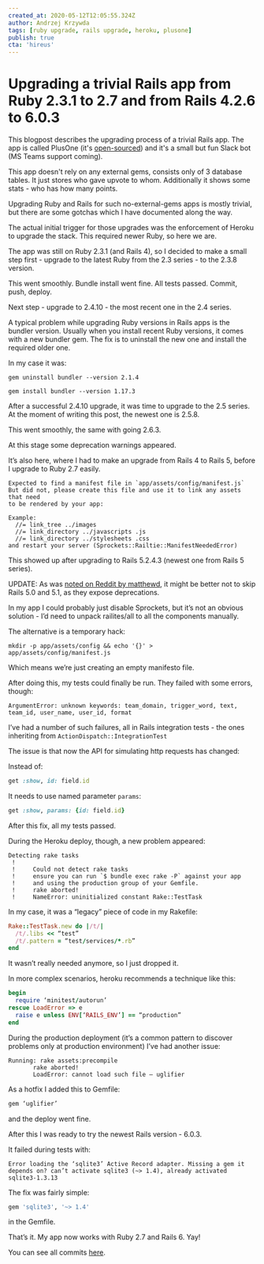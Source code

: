 ```yaml
---
created_at: 2020-05-12T12:05:55.324Z
author: Andrzej Krzywda
tags: [ruby upgrade, rails upgrade, heroku, plusone]
publish: true
cta: 'hireus'
---
```


# Upgrading a trivial Rails app from Ruby 2.3.1 to 2.7 and from Rails 4.2.6 to 6.0.3

This blogpost describes the upgrading process of a trivial Rails app. 
The app is called PlusOne (it's [open-sourced](https://github.com/arkency/plusone)) and it's a small but fun Slack bot (MS Teams support coming).

This app doesn't rely on any external gems, consists only of 3 database tables. It just stores who gave upvote to whom. 
Additionally it shows some stats - who has how many points.

Upgrading Ruby and Rails for such no-external-gems apps is mostly trivial, but there are some gotchas which I have documented
along the way.

The actual initial trigger for those upgrades was the enforcement of Heroku to upgrade the stack. This required newer Ruby, so here we are.

The app was still on Ruby 2.3.1 (and Rails 4), so I decided to make a small step first - upgrade to the latest Ruby from the 2.3 series - to the 2.3.8 version.

This went smoothly. Bundle install went fine. All tests passed. Commit, push, deploy.

Next step - upgrade to 2.4.10 - the most recent one in the 2.4 series.

A typical problem while upgrading Ruby versions in Rails apps is the bundler version. Usually when you install recent Ruby versions, it comes with a new bundler gem. The fix is to uninstall the new one and install the required older one.

In my case it was:

`gem uninstall bundler --version 2.1.4`

`gem install bundler --version 1.17.3`

After a successful 2.4.10 upgrade, it was time to upgrade to the 2.5 series. At the moment of writing this post, the newest one is 2.5.8.

This went smoothly, the same with going 2.6.3.

At this stage some deprecation warnings appeared.

It’s also here, where I had to make an upgrade from Rails 4 to Rails 5, before I upgrade to Ruby 2.7 easily.

```
Expected to find a manifest file in `app/assets/config/manifest.js`
But did not, please create this file and use it to link any assets that need
to be rendered by your app:

Example:
  //= link_tree ../images
  //= link_directory ../javascripts .js
  //= link_directory ../stylesheets .css
and restart your server (Sprockets::Railtie::ManifestNeededError)
```

This showed up after upgrading to Rails 5.2.4.3 (newest one from Rails 5 series).

UPDATE: As was [noted on Reddit by matthewd](https://www.reddit.com/r/ruby/comments/git6m0/upgrading_a_trivial_rails_app_from_ruby_231_to_27/), it might be better not to skip Rails 5.0 and 5.1, as they expose deprecations.

In my app I could probably just disable Sprockets, but it’s not an obvious solution - I’d need to unpack railites/all to all the components manually.

The alternative is a temporary hack:

```
mkdir -p app/assets/config && echo '{}' > app/assets/config/manifest.js
```

Which means we’re just creating an empty manifesto file.

After doing this, my tests could finally be run. They failed with some errors, though:

```
ArgumentError: unknown keywords: team_domain, trigger_word, text, team_id, user_name, user_id, format
```

I’ve had a number of such failures, all in Rails integration tests - the ones inheriting from `ActionDispatch::IntegrationTest`

The issue is that now the API for simulating http requests has changed:

Instead of:

```ruby
get :show, id: field.id
```

It needs to use named parameter `params`:

```ruby
get :show, params: {id: field.id}
```

After this fix, all my tests passed.

During the Heroku deploy, though, a new problem appeared:

```
Detecting rake tasks
 !
 !     Could not detect rake tasks
 !     ensure you can run `$ bundle exec rake -P` against your app
 !     and using the production group of your Gemfile.
 !     rake aborted!
 !     NameError: uninitialized constant Rake::TestTask
```

In my case, it was a “legacy” piece of code in my Rakefile:

```ruby
Rake::TestTask.new do |/t/|
  /t/.libs << “test”
  /t/.pattern = “test/services/*.rb”
end
```

It wasn’t really needed anymore, so I just dropped it.

In more complex scenarios, heroku recommends a technique like this:

```ruby
begin
  require ‘minitest/autorun’
rescue LoadError => e
  raise e unless ENV[‘RAILS_ENV’] == “production”
end
```

During the production deployment (it’s a common pattern to discover problems only at production environment) I’ve had another issue:

```
Running: rake assets:precompile
       rake aborted!
       LoadError: cannot load such file — uglifier
```

As a hotfix I added this to Gemfile:

```ruby
gem ‘uglifier’
```

and the deploy went fine.

After this I was ready to try the newest Rails version - 6.0.3.

It failed during tests with:

```
Error loading the ‘sqlite3’ Active Record adapter. Missing a gem it depends on? can’t activate sqlite3 (~> 1.4), already activated sqlite3-1.3.13
```

The fix was fairly simple:

```ruby
gem 'sqlite3', '~> 1.4'
```

in the Gemfile.

That’s it. My app now works with Ruby 2.7 and Rails 6. Yay!

You can see all commits [here](https://github.com/arkency/plusone/commits/master).
